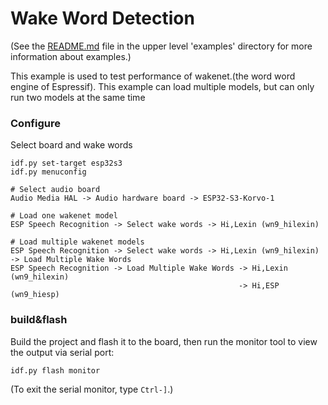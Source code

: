 # Wake Word Detection



(See the [README.md](../README.md) file in the upper level 'examples' directory for more information about examples.)

This example is used to test performance of wakenet.(the word word engine of Espressif).
This example can load multiple models, but can only run two models at the same time


### Configure

Select board and wake words
```
idf.py set-target esp32s3
idf.py menuconfig

# Select audio board
Audio Media HAL -> Audio hardware board -> ESP32-S3-Korvo-1

# Load one wakenet model
ESP Speech Recognition -> Select wake words -> Hi,Lexin (wn9_hilexin)

# Load multiple wakenet models
ESP Speech Recognition -> Select wake words -> Hi,Lexin (wn9_hilexin) -> Load Multiple Wake Words
ESP Speech Recognition -> Load Multiple Wake Words -> Hi,Lexin (wn9_hilexin)
                                                   -> Hi,ESP (wn9_hiesp)
```

### build&flash

Build the project and flash it to the board, then run the monitor tool to view the output via serial port:

```
idf.py flash monitor 
```

(To exit the serial monitor, type ``Ctrl-]``.)


